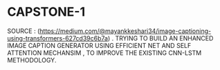 # CAPSTONE-1
SOURCE : (https://medium.com/@mayankkeshari34/image-captioning-using-transformers-627cd39c6b7a) .
TRYING TO BUILD AN ENHANCED IMAGE CAPTION GENERATOR USING EFFICIENT NET AND SELF ATTENTION MECHANSIM , TO IMPROVE THE EXISTING CNN-LSTM METHODOLOGY. 
